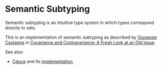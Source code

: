 # Semantic Subtyping

Semantic subtyping is an intuitive type system in which types correspond directly to sets.

This is an implementation of semantic subtyping as described by [Giuseppe Castagna](https://www.irif.fr/~gc/) in [Covariance and Contravariance: A Fresh Look at an Old Issue](https://www.irif.fr/~gc/papers/covcon-again.pdf).

See also:
* [Cduce](http://www.cduce.org/) and its [implementation](https://gitlab.math.univ-paris-diderot.fr/cduce/cduce).